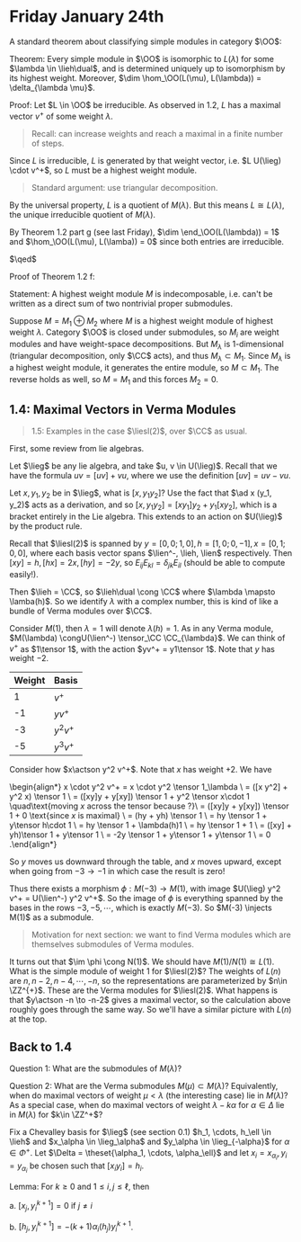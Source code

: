 # Friday January 24th

A standard theorem about classifying simple modules in category $\OO$:

Theorem:
Every simple module in $\OO$ is isomorphic to $L(\lambda)$ for some $\lambda \in \lieh\dual$, and is determined uniquely up to isomorphism by its highest weight.
Moreover, $\dim \hom_\OO(L(\mu), L(\lambda)) = \delta_{\lambda \mu}$.


Proof:
Let $L \in \OO$ be irreducible.
As observed in 1.2, $L$ has a maximal vector $v^+$ of some weight $\lambda$.

> Recall: can increase weights and reach a maximal in a finite number of steps.

Since $L$ is irreducible, $L$ is generated by that weight vector, i.e. $L U(\lieg) \cdot v^+$, so $L$ must be a highest weight module.

> Standard argument: use triangular decomposition.

By the universal property, $L$ is a quotient of $M(\lambda)$.
But this means $L \cong L(\lambda)$, the unique irreducible quotient of $M(\lambda)$.

By Theorem 1.2 part g (see last Friday), $\dim \end_\OO(L(\lambda)) = 1$ and $\hom_\OO(L(\mu), L(\lamba)) = 0$ since both entries are irreducible.

$\qed$

Proof of Theorem 1.2 f:

Statement:
A highest weight module $M$ is indecomposable, i.e. can't be written as a direct sum of two nontrivial proper submodules.

Suppose $M = M_1 \oplus M_2$ where $M$ is a highest weight module of highest weight $\lambda$.
Category $\OO$ is closed under submodules, so $M_i$ are weight modules and have weight-space decompositions.
But $M_\lambda$ is 1-dimensional (triangular decomposition, only $\CC$ acts), and thus $M_\lambda \subset M_1$.
Since $M_\lambda$ is a highest weight module, it generates the entire module, so $M \subset M_1$.
The reverse holds as well, so $M = M_1$ and this forces $M_2 = 0$.

## 1.4: Maximal Vectors in Verma Modules

> 1.5: Examples in the case $\liesl(2)$, over $\CC$ as usual.

First, some review from lie algebras.

Let $\lieg$ be any lie algebra, and take $u, v \in U(\lieg)$.
Recall that we have the formula $uv = [uv] + vu$, where we use the definition $[uv] = uv - vu$.

Let $x, y_1, y_2$ be in $\lieg$, what is $[x, y_1 y_2]$?
Use the fact that $\ad x (y_1, y_2)$ acts as a derivation, and so $[x, y_1 y_2] = [x y_1]y_2 + y_1[x y_2]$, which is a bracket entirely in the Lie algebra.
This extends to an action on $U(\lieg)$ by the product rule.

Recall that $\liesl(2)$ is spanned by $y =[0,0; 1,0], h = [1,0; 0, -1], x = [0,1; 0,0]$, where each basis vector spans $\lien^-, \lieh, \lien$ respectively.
Then $[x y] = h, [h x] = 2x, [h y] = -2y$, so $E_{ij} E_{kl} = \delta_{jk} E_{il}$ (should be able to compute easily!).

Then $\lieh = \CC$, so $\lieh\dual \cong \CC$ where $\lambda \mapsto \lamba(h)$.
So we identify $\lambda$ with a complex number, this is kind of like a bundle of Verma modules over $\CC$.

Consider $M(1)$, then $\lambda = 1$ will denote $\lambda(h) = 1$.
As in any Verma module, $M(\lambda) \congU(\lien^-) \tensor_\CC \CC_{\lambda}$.
We can think of $v^+$ as $1\tensor 1$, with the action $yv^+ = y1\tensor 1$.
Note that $y$ has weight $-2$.


Weight | Basis 
-----| ----- |
1   | $v^+$ |
-1  | $yv^+$ |
-3  | $y^2 v^+$ |
-5  | $y^3 v^+$ |

Consider how $x\actson y^2 v^+$.
Note that $x$ has weight $+2$.
We have 

\begin{align*}
x \cdot y^2 v^+ 
= x \cdot y^2 \tensor 1_\lambda \\
= ([x y^2] + y^2 x) \tensor 1 \\
= ([xy]y + y[xy]) \tensor 1 + y^2 \tensor x\cdot 1 \quad\text{moving $x$ across the tensor because ?}\\
= ([xy]y + y[xy]) \tensor 1 + 0  \text{since $x$ is maximal} \\
= (hy + yh) \tensor 1 \\
= hy \tensor 1 + y\tensor h\cdot 1 \\
= hy \tensor 1 + \lambda(h)1 \\
= hy \tensor 1 + 1 \\
= ([xy] + yh)\tensor 1 + y\tensor 1 \\
= -2y \tensor 1 + y\tensor 1 + y\tensor 1 \\
= 0
.\end{align*}


So $y$ moves us downward through the table, and $x$ moves upward, except when going from $-3\to -1$ in which case the result is zero!

Thus there exists a morphism $\phi: M(-3) \to M(1)$, with image $U(\lieg) y^2 v^+ = U(\lien^-) y^2 v^+$.
So the image of $\phi$ is everything spanned by the bases in the rows $-3, -5, \cdots$, which is exactly $M(-3)$.
So $M(-3) \injects M(1)$ as a submodule.

> Motivation for next section: we want to find Verma modules which are themselves submodules of Verma modules.

It turns out that $\im \phi \cong N(1)$.
We should have $M(1) / N(1) \cong L(1)$.
What is the simple module of weight 1 for $\liesl(2)$?
The weights of $L(n)$ are $n, n-2, n-4, \cdots, -n$, so the representations are parameterized by $n\in \ZZ^{+}$.
These are the Verma modules for $\liesl(2)$.
What happens is that $y\actson -n \to -n-2$ gives a maximal vector, so the calculation above roughly goes through the same way.
So we'll have a similar picture with $L(n)$ at the top.

## Back to 1.4

Question 1: 
What are the submodules of $M(\lambda)$?

Question 2:
What are the Verma submodules $M(\mu) \subset M(\lambda)$?
Equivalently, when do maximal vectors of weight $\mu < \lambda$ (the interesting case) lie in $M(\lambda)$?
As a special case, when do maximal vectors of weight $\lambda - k\alpha$ for $\alpha \in \Delta$ lie in $M(\lambda)$ for $k\in \ZZ^+$?

Fix a Chevalley basis for $\lieg$ (see section 0.1) $h_1, \cdots, h_\ell \in \lieh$ and $x_\alpha \in \lieg_\alpha$ and $y_\alpha \in \lieg_{-\alpha}$ for $\alpha \in \Phi^+$.
Let $\Delta = \theset{\alpha_1, \cdots, \alpha_\ell}$ and let $x_i = x_{\alpha_i}, y_i = y_{\alpha_i}$ be chosen such that $[x_i y_i] = h_i$.


Lemma:
For $k\geq 0$ and $1\leq i, j \leq \ell$, then

a. $[x_j, y_i^{k+1}] = 0$ if $j\neq i$

b. $[h_j, y_i^{k+1}] = -(k+1) \alpha_i(h_j) y_i^{k+1}$.
